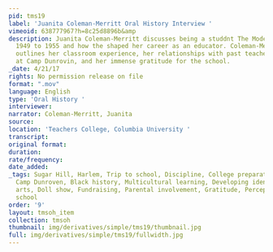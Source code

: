 ```yaml
---
pid: tms19
label: 'Juanita Coleman-Merritt Oral History Interview '
vimeoid: 638777967?h=8c25d8896b&amp
description: Juanita Coleman-Merritt discusses being a studdnt The Modern School from
  1949 to 1955 and how the shaped her career as an educator. Coleman-Merritt also
  outlines her classroom experience, her relationships with past teachers, her experience
  at Camp Dunrovin, and her immense gratitude for the school.
_date: 4/21/17
rights: No permission release on file
format: ".mov"
language: English
type: 'Oral History '
interviewer:
narrator: Coleman-Merritt, Juanita
source:
location: 'Teachers College, Columbia University '
transcript:
original format:
duration:
rate/frequency:
date_added:
_tags: Sugar Hill, Harlem, Trip to school, Discipline, College preparation, Festivals,
  Camp Dunroven, Black history, Multicultural learning, Developing identity , The
  arts, Doll show, Fundraising, Parental involvement, Gratitude, Perception of the
  school
order: '9'
layout: tmsoh_item
collection: tmsoh
thumbnail: img/derivatives/simple/tms19/thumbnail.jpg
full: img/derivatives/simple/tms19/fullwidth.jpg
---
```

